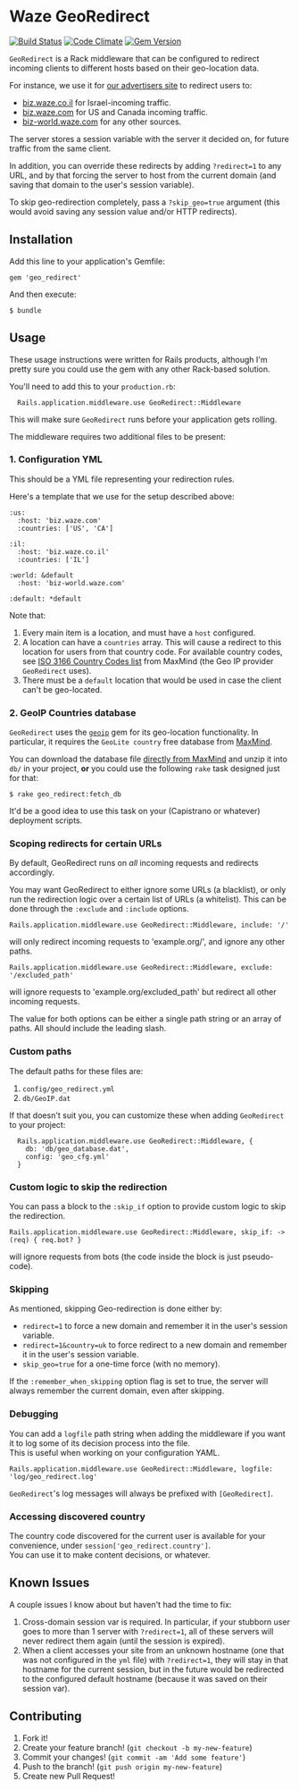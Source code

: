 # Waze GeoRedirect
[![Build Status](https://secure.travis-ci.org/wazeHQ/geo_redirect.png)](http://travis-ci.org/wazeHQ/geo_redirect) [![Code Climate](https://codeclimate.com/github/wazeHQ/geo_redirect.png)](https://codeclimate.com/github/wazeHQ/geo_redirect) [![Gem Version](https://badge.fury.io/rb/geo_redirect.png)](http://badge.fury.io/rb/geo_redirect)

`GeoRedirect` is a Rack middleware that can be configured to
redirect incoming clients to different hosts based on their
geo-location data.

For instance, we use it for [our advertisers site](http://biz.waze.com/)
to redirect users to:

* [biz.waze.co.il](http://biz.waze.co.il) for Israel-incoming traffic.
* [biz.waze.com](http://biz.waze.com) for US and Canada incoming traffic.
* [biz-world.waze.com](http://biz-world.waze.com/) for any other sources.

The server stores a session variable with the server it decided on, for future
traffic from the same client.

In addition, you can override these redirects by adding `?redirect=1` to any
URL, and by that forcing the server to host from the current domain (and saving
that domain to the user's session variable).

To skip geo-redirection completely, pass a `?skip_geo=true` argument (this would
avoid saving any session value and/or HTTP redirects).

## Installation

Add this line to your application's Gemfile:

    gem 'geo_redirect'

And then execute:

    $ bundle


## Usage

These usage instructions were written for Rails products, although I'm pretty sure you could use the gem with any other Rack-based solution.

You'll need to add this to your `production.rb`:

	  Rails.application.middleware.use GeoRedirect::Middleware

This will make sure `GeoRedirect` runs before your application gets rolling.

The middleware requires two additional files to be present:

### 1. Configuration YML

This should be a YML file representing your redirection rules.

Here's a template that we use for the setup described above:

    :us:
      :host: 'biz.waze.com'
      :countries: ['US', 'CA']

    :il:
      :host: 'biz.waze.co.il'
      :countries: ['IL']

    :world: &default
      :host: 'biz-world.waze.com'

    :default: *default

Note that:

1. Every main item is a location, and must have a `host` configured.
2. A location can have a `countries` array. This will cause a redirect to this
   location for users from that country code. For available country codes, see
   [ISO 3166 Country Codes list](http://www.maxmind.com/en/iso3166) from MaxMind
   (the Geo IP provider `GeoRedirect` uses).
3. There must be a `default` location that would be used in case the client
   can't be geo-located.

### 2. GeoIP Countries database

`GeoRedirect` uses the [`geoip`](http://geoip.rubyforge.org/) gem for its
geo-location functionality. In particular, it requires the `GeoLite country`
free database from [MaxMind](http://www.maxmind.com/).

You can download the database file [directly from
MaxMind](http://geolite.maxmind.com/download/geoip/database/GeoLiteCountry/GeoIP.dat.gz)
and unzip it into `db/` in your project, **or** you could use the following
`rake` task designed just for that:

	$ rake geo_redirect:fetch_db

It'd be a good idea to use this task on your (Capistrano or whatever) deployment
scripts.

### Scoping redirects for certain URLs

By default, GeoRedirect runs on *all* incoming requests and redirects
accordingly.

You may want GeoRedirect to either ignore some URLs (a blacklist), or only run
the redirection logic over a certain list of URLs (a whitelist). This can be
done through the `:exclude` and `:include` options.

    Rails.application.middleware.use GeoRedirect::Middleware, include: '/'

will only redirect incoming requests to 'example.org/', and ignore any other
paths.

    Rails.application.middleware.use GeoRedirect::Middleware, exclude: '/excluded_path'

will ignore requests to 'example.org/excluded_path' but redirect all other
incoming requests.

The value for both options can be either a single path string or an array of
paths. All should include the leading slash.

### Custom paths

The default paths for these files are:

1. `config/geo_redirect.yml`
2. `db/GeoIP.dat`

If that doesn't suit you, you can customize these when adding `GeoRedirect` to
your project:

	  Rails.application.middleware.use GeoRedirect::Middleware, {
	  	db: 'db/geo_database.dat',
	  	config: 'geo_cfg.yml'
	  }

### Custom logic to skip the redirection

You can pass a block to the `:skip_if` option to provide custom logic to skip the redirection.

    Rails.application.middleware.use GeoRedirect::Middleware, skip_if: ->(req) { req.bot? }

will ignore requests from bots (the code inside the block is just pseudo-code).

### Skipping

As mentioned, skipping Geo-redirection is done either by:

* `redirect=1` to force a new domain and remember it in the user's session variable.
* `redirect=1&country=uk` to force redirect to a new domain and remember it in the user's session variable.
* `skip_geo=true` for a one-time force (with no memory).

If the `:remember_when_skipping` option flag is set to true, the server will
always remember the current domain, even after skipping.


### Debugging

You can add a `logfile` path string when adding the middleware if you want it to
log some of its decision process into the file.  
This is useful when working on your configuration YAML.

	Rails.application.middleware.use GeoRedirect::Middleware, logfile: 'log/geo_redirect.log'

`GeoRedirect`'s log messages will always be prefixed with `[GeoRedirect]`.

### Accessing discovered country

The country code discovered for the current user is available for your
convenience, under `session['geo_redirect.country']`.  
You can use it to make content decisions, or whatever.

## Known Issues

A couple issues I know about but haven't had the time to fix:

1. Cross-domain session var is required. In particular, if your stubborn user
   goes to more than 1 server with `?redirect=1`, all of these servers will
   never redirect them again (until the session is expired).
2. When a client accesses your site from an unknown hostname (one that was not
   configured in the `yml` file) with `?redirect=1`, they will stay in that
   hostname for the current session, but in the future would be redirected to
   the configured default hostname (because it was saved on their session var).


## Contributing

1. Fork it!
2. Create your feature branch! (`git checkout -b my-new-feature`)
3. Commit your changes! (`git commit -am 'Add some feature'`)
4. Push to the branch! (`git push origin my-new-feature`)
5. Create new Pull Request!
